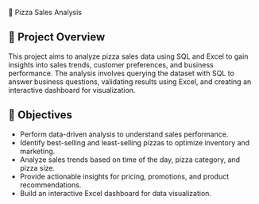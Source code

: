 🍕 Pizza Sales Analysis

## 📌 Project Overview
This project aims to analyze pizza sales data using SQL and Excel to gain insights into sales trends, customer preferences, and business performance. The analysis involves querying 
the dataset with SQL to answer business questions, validating results using Excel, and creating an interactive dashboard for visualization.

## 🎯 Objectives
  - Perform data-driven analysis to understand sales performance.
  - Identify best-selling and least-selling pizzas to optimize inventory and marketing.
  - Analyze sales trends based on time of the day, pizza category, and pizza size.
  - Provide actionable insights for pricing, promotions, and product recommendations.
  - Build an interactive Excel dashboard for data visualization.



